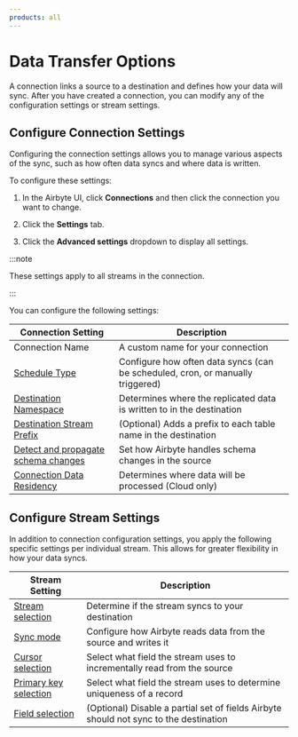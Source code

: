 ```yaml
---
products: all
---
```


# Data Transfer Options

A connection links a source to a destination and defines how your data will sync. After you have created a connection, you can modify any of the configuration settings or stream settings.

## Configure Connection Settings

Configuring the connection settings allows you to manage various aspects of the sync, such as how often data syncs and where data is written.

To configure these settings:

1. In the Airbyte UI, click **Connections** and then click the connection you want to change.

2. Click the **Settings** tab.

3. Click the **Advanced settings** dropdown to display all settings.

:::note

These settings apply to all streams in the connection.

:::

You can configure the following settings:

| Connection Setting                                                                                       | Description                                                            |
| --------------------------------------------------------------------------------------------- | ---------------------------------------------------------------------- |
| Connection Name                                                                               | A custom name for your connection                                      |
| [Schedule Type](/using-airbyte/core-concepts/sync-schedules.md)                               | Configure how often data syncs (can be scheduled, cron, or manually triggered) |
| [Destination Namespace](/using-airbyte/core-concepts/namespaces.md)                           | Determines where the replicated data is written to in the destination             |
| [Destination Stream Prefix](/using-airbyte/configuring-schema.md)                                                                     | (Optional) Adds a prefix to each table name in the destination                   |
| [Detect and propagate schema changes](using-airbyte/schema-change-management.md) | Set how Airbyte handles schema changes in the source                       |
| [Connection Data Residency](/cloud/managing-airbyte-cloud/manage-data-residency.md)           | Determines where data will be processed (Cloud only)                              |


## Configure Stream Settings

In addition to connection configuration settings, you apply the following specific settings per individual stream. This allows for greater flexibility in how your data syncs.

| Stream Setting | Description             |
| --------- | ----------- |
| [Stream selection](/using-airbyte/configuring-schema.md) | Determine if the stream syncs to your destination     |
| [Sync mode](/using-airbyte/core-concepts/sync-modes/README.md) | Configure how Airbyte reads data from the source and writes it     |
| [Cursor selection](/using-airbyte/configuring-schema.md) | Select what field the stream uses to incrementally read from the source     |
| [Primary key selection](/using-airbyte/configuring-schema.md) | Select what field the stream uses to determine uniqueness of a record     |
| [Field selection](/using-airbyte/configuring-schema.md) | (Optional) Disable a partial set of fields Airbyte should not sync to the destination     | 
